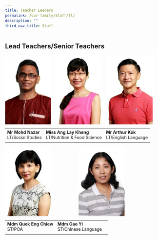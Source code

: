 ```yaml
---
title: Teacher Leaders
permalink: /our-family/Staff/tl/
description: ""
third_nav_title: Staff
---
```


## Lead Teachers/Senior Teachers

<img src="/images/mohdnazar.jpg" style="width:30%;margin-right:15px;" align = "left">
<img src="/images/anglaykheng.jpg" style="width:30%;margin-right:15px;" align = "left">
<img src="/images/arthurkok.jpg" style="width:30%;margin-right:15px;" align = "left">
<br clear="left">

|   |   |   |
|---|---|---|
|  **Mr Mohd Nazar**<br>LT/Social Studies |  **Miss Ang Lay Kheng**<br>LT/Nutrition & Food Science | **Mr Arthur Kok**<br>LT/English Language  |
|   |   |   |

<img src="/images/engchiew.jpg" style="width:30%;margin-right:90px;" align = "left">
<img src="/images/gaoyi.jpg" style="width:30%;margin-right:15px;" align = "left">
<br clear="left">

|   |   |   |
|---|---|---|
|  **Mdm Quek Eng Chiew**<br>ST/POA | **Mdm Gao Yi**<br>ST/Chinese Language  |   |
|   |   |   |
